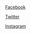 [Facebook](https://www.facebook.com/Paperaz)

[Twitter](https://twitter.com/itsPapaz)

[Instagram](https://www.instagram.com/itspapaz/)
